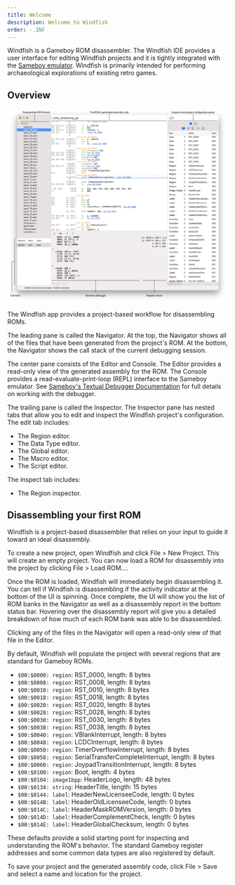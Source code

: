 ```yaml
---
title: Welcome
description: Welcome to Windfish
order: -.INF
---
```


Windfish is a Gameboy ROM disassembler.
The Windfish IDE provides a user interface for editing Windfish projects and it is tightly integrated with the [Sameboy emulator](http://github.com/liJI32/SameBoy/).
Windfish is primarily intended for performing archaeological explorations of existing retro games.

## Overview

![Windfish UI](overview-disassembler.png)

The Windfish app provides a project-based workflow for disassembling ROMs.

The leading pane is called the Navigator.
At the top, the Navigator shows all of the files that have been generated from the project's ROM.
At the bottom, the Navigator shows the call stack of the current debugging session.

The center pane consists of the Editor and Console.
The Editor provides a read-only view of the generated assembly for the ROM.
The Console provides a read-evaluate-print-loop (REPL) interface to the Sameboy emulator.
See [Sameboy's Textual Debugger Documentation](https://sameboy.github.io/debugger/) for full details on working with the debugger.

The trailing pane is called the Inspector.
The Inspector pane has nested tabs that allow you to edit and inspect the Windfish project's configuration.
The edit tab includes:

- The Region editor.
- The Data Type editor.
- The Global editor.
- The Macro editor.
- The Script editor.

The inspect tab includes:

- The Region inspector.

## Disassembling your first ROM

Windfish is a project-based disassembler that relies on your input to guide it toward an ideal disassembly.

To create a new project, open Windfish and click File > New Project.
This will create an empty project.
You can now load a ROM for disassembly into the project by clicking File > Load ROM....

Once the ROM is loaded, Windfish will immediately begin disassembling it.
You can tell if Windfish is disassembling if the activity indicator at the bottom of the UI is spinning.
Once complete, the UI will show you the list of ROM banks in the Navigator as well as a disassembly report in the bottom status bar.
Hovering over the disassembly report will give you a detailed breakdown of how much of each ROM bank was able to be disassembled.

Clicking any of the files in the Navigator will open a read-only view of that file in the Editor.

By default, Windfish will populate the project with several regions that are standard for Gameboy ROMs.

- `$00:$0000: region`: RST_0000, length: 8 bytes
- `$00:$0008: region`: RST_0008, length: 8 bytes
- `$00:$0010: region`: RST_0010, length: 8 bytes
- `$00:$0018: region`: RST_0018, length: 8 bytes
- `$00:$0020: region`: RST_0020, length: 8 bytes
- `$00:$0028: region`: RST_0028, length: 8 bytes
- `$00:$0030: region`: RST_0030, length: 8 bytes
- `$00:$0038: region`: RST_0038, length: 8 bytes
- `$00:$0040: region`: VBlankInterrupt, length: 8 bytes
- `$00:$0048: region`: LCDCInterrupt, length: 8 bytes
- `$00:$0050: region`: TimerOverflowInterrupt, length: 8 bytes
- `$00:$0058: region`: SerialTransferCompleteInterrupt, length: 8 bytes
- `$00:$0060: region`: JoypadTransitionInterrupt, length: 8 bytes
- `$00:$0100: region`: Boot, length: 4 bytes
- `$00:$0104: image1bpp`: HeaderLogo, length: 48 bytes
- `$00:$0134: string`: HeaderTitle, length: 15 bytes
- `$00:$0144: label`: HeaderNewLicenseeCode, length: 0 bytes
- `$00:$014B: label`: HeaderOldLicenseeCode, length: 0 bytes
- `$00:$014C: label`: HeaderMaskROMVersion, length: 0 bytes
- `$00:$014D: label`: HeaderComplementCheck, length: 0 bytes
- `$00:$014E: label`: HeaderGlobalChecksum, length: 0 bytes

These defaults provide a solid starting point for inspecting and understanding the ROM's behavior.
The standard Gameboy register addresses and some common data types are also registered by default.

To save your project and the generated assembly code, click File > Save and select a name and location for the project.

